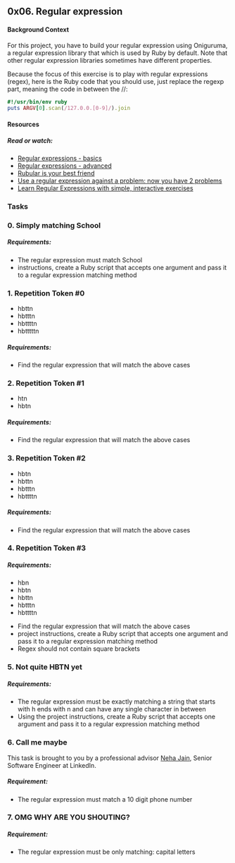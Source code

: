 ## 0x06. Regular expression

#### Background Context

For this project, you have to build your regular expression using Oniguruma, a regular expression library that which is used by Ruby by default. Note that other regular expression libraries sometimes have different properties.

Because the focus of this exercise is to play with regular expressions (regex), here is the Ruby code that you should use, just replace the regexp part, meaning the code in between the //:

```ruby
#!/usr/bin/env ruby
puts ARGV[0].scan(/127.0.0.[0-9]/).join
```

#### Resources
##### Read or watch:

- [Regular expressions - basics](https://www.slideshare.net/neha_jain/introducing-regular-expressions)
- [Regular expressions - advanced](https://www.slideshare.net/neha_jain/advanced-regular-expressions-80296518)
- [Rubular is your best friend](https://rubular.com/)
- [Use a regular expression against a problem: now you have 2 problems](https://blog.codinghorror.com/regular-expressions-now-you-have-two-problems/)
- [Learn Regular Expressions with simple, interactive exercises](https://regexone.com/)

### Tasks

### 0. Simply matching School

##### Requirements:

* The regular expression must match School
* instructions, create a Ruby script that accepts one argument and pass it to a regular expression matching method

### 1. Repetition Token #0

- hbttn
- hbtttn
- hbttttn
- hbtttttn

##### Requirements:

* Find the regular expression that will match the above cases

### 2. Repetition Token #1

- htn
- hbtn

##### Requirements:

* Find the regular expression that will match the above cases

### 3. Repetition Token #2

- hbtn
- hbttn
- hbtttn
- hbttttn

##### Requirements:

* Find the regular expression that will match the above cases

### 4. Repetition Token #3

##### Requirements:

- hbn
- hbtn
- hbttn
- hbtttn
- hbttttn

* Find the regular expression that will match the above cases
* project instructions, create a Ruby script that accepts one argument and pass it to a regular expression matching method
* Regex should not contain square brackets

### 5. Not quite HBTN yet

##### Requirements:

* The regular expression must be exactly matching a string that starts with h ends with n and can have any single character in between
* Using the project instructions, create a Ruby script that accepts one argument and pass it to a regular expression matching method

### 6. Call me maybe

This task is brought to you by a professional advisor [Neha Jain](https://twitter.com/i/flow/login?redirect_after_login=%2F_nehajain), Senior Software Engineer at LinkedIn.

##### Requirement:

* The regular expression must match a 10 digit phone number

### 7. OMG WHY ARE YOU SHOUTING?

##### Requirement:

* The regular expression must be only matching: capital letters
